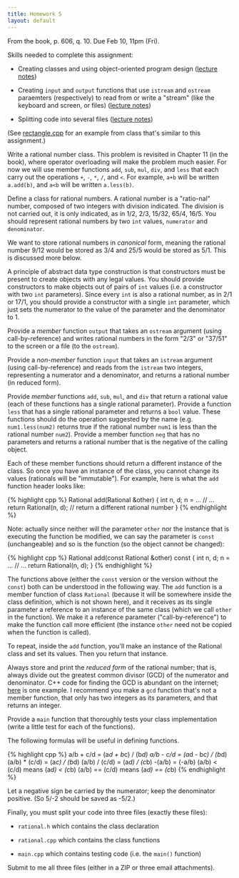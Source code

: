 ```yaml
---
title: Homework 5
layout: default
---
```


From the book, p. 606, q. 10. Due Feb 10, 11pm (Fri).

Skills needed to complete this assignment:

  - Creating classes and using object-oriented program design ([lecture notes](/lecture/classes-and-object-orientation.html))

  - Creating `input` and `output` functions that use `istream` and `ostream`
    paraemters (respectively) to read from or write a "stream" (like the
    keyboard and screen, or files) ([lecture notes](/lecture/classes-and-object-orientation-2.html))

  - Splitting code into several files ([lecture notes](/lecture/splitting-code.html))

(See [rectangle.cpp](/code/rectangle-cpp.html) for an example from
class that's similar to this assignment.)

Write a rational number class. This problem is revisited in Chapter 11 (in the
book), where operator overloading will make the problem much easier. For now we
will use member functions `add`, `sub`, `mul`, `div`, and `less` that each
carry out the operations `+`, `-`, `*`, `/`, and `<`. For example, `a+b` will
be written `a.add(b)`, and `a<b` will be written `a.less(b)`.

Define a class for rational numbers. A rational number is a "ratio-nal" number,
composed of two integers with division indicated. The division is not carried
out, it is only indicated, as in 1/2, 2/3, 15/32, 65/4, 16/5. You should
represent rational numbers by two `int` values, `numerator` and `denominator`.

We want to store rational numbers in *canonical* form, meaning the rational
number 9/12 would be stored as 3/4 and 25/5 would be stored as 5/1. This is
discussed more below.

A principle of abstract data type construction is that constructors must be
present to create objects with any legal values. You should provide
constructors to make objects out of pairs of `int` values (i.e. a constructor
with two `int` parameters). Since every `int` is also a rational number, as in
2/1 or 17/1, you should provide a constructor with a single `int` parameter,
which just sets the numerator to the value of the parameter and the denominator
to 1.

Provide a *member* function `output` that takes an `ostream` argument (using
call-by-reference) and writes rational numbers in the form "2/3" or "37/51" to
the screen or a file (to the `ostream`).

Provide a *non-member* function `input` that takes an `istream` argument (using
call-by-reference) and reads from the `istream` two integers, representing a
numerator and a denominator, and returns a rational number (in reduced form).

Provide *member* functions `add`, `sub`, `mul`, and `div` that return a
rational value (each of these functions has a single rational parameter).
Provide a function `less` that has a single rational parameter and returns a
`bool` value. These functions should do the operation suggested by the name
(e.g. `num1.less(num2)` returns true if the rational number `num1` is less than
the rational number `num2`).  Provide a member function `neg` that has no
parameters and returns a rational number that is the negative of the calling
object.

Each of these member functions should return a different instance of the class.
So once you have an instance of the class, you cannot change its values
(rationals will be "immutable"). For example, here is what the `add` function
header looks like:

{% highlight cpp %}
Rational add(Rational &other)
{
    int n, d;
    n = ...
    // ...
    return Rational(n, d);  // return a different rational number
}
{% endhighlight %}

Note: actually since neither will the parameter `other` nor the instance that
is executing the function be modified, we can say the parameter is `const`
(unchangeable) and so is the function (so the object cannot be changed):

{% highlight cpp %}
Rational add(const Rational &other) const
{
    int n, d;
    n = ...
    // ...
    return Rational(n, d);
}
{% endhighlight %}

The functions above (either the `const` version or the version without the
`const`) both can be understood in the following way. The `add` function is a
member function of class `Rational` (because it will be somewhere inside the
class definition, which is not shown here), and it receives as its single
parameter a reference to an instance of the same class (which we call `other`
in the function). We make it a reference parameter ("call-by-reference") to
make the function call more efficient (the instance `other` need not be copied
when the function is called).

To repeat, inside the `add` function, you'll make an instance of the Rational
class and set its values. Then you return that instance.

Always store and print the *reduced form* of the rational number; that is,
always divide out the greatest common divisor (GCD) of the numerator and
denominator. C++ code for finding the GCD is abundant on the internet;
[here](http://www.aivosto.com/visustin/sample/gcd-c.html) is one example. I
recommend you make a `gcd` function that's not a member function, that only has
two integers as its parameters, and that returns an integer.

Provide a `main` function that thoroughly tests your class implementation
(write a little test for each of the functions).

The following formulas will be useful in defining functions.

{% highlight cpp %}
a/b + c/d = (a*d + b*c) / (b*d)
a/b - c/d = (a*d - b*c) / (b*d)
(a/b) * (c/d) = (a*c) / (b*d)
(a/b) / (c/d) = (a*d) / (c*b)
-(a/b) = (-a/b)
(a/b) < (c/d) means (a*d) < (c*b)
(a/b) == (c/d) means (a*d) == (c*b)
{% endhighlight %}

Let a negative sign be carried by the numerator; keep the denominator positive.
(So 5/-2 should be saved as -5/2.)

Finally, you must split your code into three files (exactly these files):

  - `rational.h` which contains the class declaration

  - `rational.cpp` which contains the class functions

  - `main.cpp` which contains testing code (i.e. the `main()` function)

Submit to me all three files (either in a ZIP or three email attachments).

